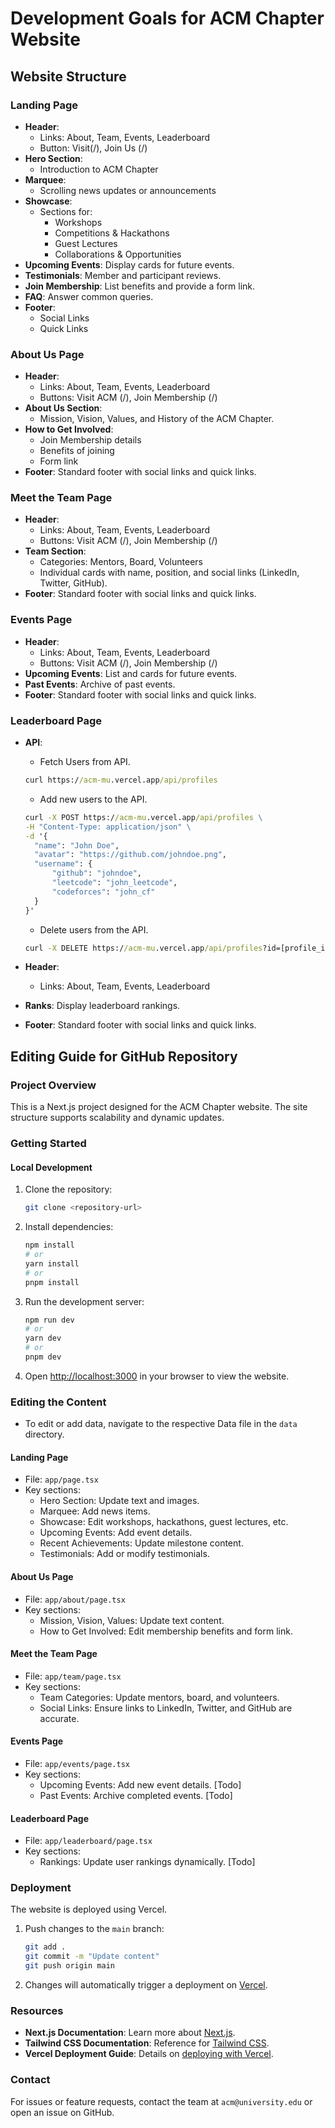 # Development Goals for ACM Chapter Website

## Website Structure

### Landing Page
- **Header**:
  - Links: About, Team, Events, Leaderboard
  - Button: Visit(/), Join Us (/)
- **Hero Section**:
  - Introduction to ACM Chapter
- **Marquee**:
  - Scrolling news updates or announcements
- **Showcase**:
  - Sections for:
    - Workshops
    - Competitions & Hackathons
    - Guest Lectures
    - Collaborations & Opportunities
- **Upcoming Events**: Display cards for future events.
- **Testimonials**: Member and participant reviews.
- **Join Membership**: List benefits and provide a form link.
- **FAQ**: Answer common queries.
- **Footer**:
  - Social Links
  - Quick Links

### About Us Page
- **Header**:
  - Links: About, Team, Events, Leaderboard
  - Buttons: Visit ACM (/), Join Membership (/)
- **About Us Section**:
  - Mission, Vision, Values, and History of the ACM Chapter.
- **How to Get Involved**:
  - Join Membership details
  - Benefits of joining
  - Form link
- **Footer**: Standard footer with social links and quick links.

### Meet the Team Page
- **Header**:
  - Links: About, Team, Events, Leaderboard
  - Buttons: Visit ACM (/), Join Membership (/)
- **Team Section**:
  - Categories: Mentors, Board, Volunteers
  - Individual cards with name, position, and social links (LinkedIn, Twitter, GitHub).
- **Footer**: Standard footer with social links and quick links.

### Events Page
- **Header**:
  - Links: About, Team, Events, Leaderboard
  - Buttons: Visit ACM (/), Join Membership (/)
- **Upcoming Events**: List and cards for future events.
- **Past Events**: Archive of past events.
- **Footer**: Standard footer with social links and quick links.

### Leaderboard Page

- **API**:
  - Fetch Users from API.
  ```cmd
  curl https://acm-mu.vercel.app/api/profiles
  ```
  - Add new users to the API.
  ```cmd
  curl -X POST https://acm-mu.vercel.app/api/profiles \
  -H "Content-Type: application/json" \
  -d '{
    "name": "John Doe",
    "avatar": "https://github.com/johndoe.png",
    "username": {
        "github": "johndoe",
        "leetcode": "john_leetcode",
        "codeforces": "john_cf"
    }
  }'
  ```
  - Delete users from the API.
  ```cmd
  curl -X DELETE https://acm-mu.vercel.app/api/profiles?id=[profile_id_here]
  ```

- **Header**:
  - Links: About, Team, Events, Leaderboard
- **Ranks**: Display leaderboard rankings.
- **Footer**: Standard footer with social links and quick links.

## Editing Guide for GitHub Repository

### Project Overview
This is a Next.js project designed for the ACM Chapter website. The site structure supports scalability and dynamic updates.

### Getting Started

#### Local Development
1. Clone the repository:
   ```bash
   git clone <repository-url>
   ```

2. Install dependencies:
   ```bash
   npm install
   # or
   yarn install
   # or
   pnpm install
   ```

3. Run the development server:
   ```bash
   npm run dev
   # or
   yarn dev
   # or
   pnpm dev
   ```

4. Open [http://localhost:3000](http://localhost:3000) in your browser to view the website.

### Editing the Content

- To edit or add data, navigate to the respective Data file in the `data` directory.

#### Landing Page
- File: `app/page.tsx`
- Key sections:
  - Hero Section: Update text and images.
  - Marquee: Add news items.
  - Showcase: Edit workshops, hackathons, guest lectures, etc.
  - Upcoming Events: Add event details.
  - Recent Achievements: Update milestone content.
  - Testimonials: Add or modify testimonials.

#### About Us Page
- File: `app/about/page.tsx`
- Key sections:
  - Mission, Vision, Values: Update text content.
  - How to Get Involved: Edit membership benefits and form link.

#### Meet the Team Page
- File: `app/team/page.tsx`
- Key sections:
  - Team Categories: Update mentors, board, and volunteers.
  - Social Links: Ensure links to LinkedIn, Twitter, and GitHub are accurate.

#### Events Page
- File: `app/events/page.tsx`
- Key sections:
  - Upcoming Events: Add new event details. [Todo]
  - Past Events: Archive completed events. [Todo]

#### Leaderboard Page
- File: `app/leaderboard/page.tsx`
- Key sections:
  - Rankings: Update user rankings dynamically. [Todo]

### Deployment
The website is deployed using Vercel.
1. Push changes to the `main` branch:
   ```bash
   git add .
   git commit -m "Update content"
   git push origin main
   ```
2. Changes will automatically trigger a deployment on [Vercel](https://vercel.com).

### Resources
- **Next.js Documentation**: Learn more about [Next.js](https://nextjs.org/docs).
- **Tailwind CSS Documentation**: Reference for [Tailwind CSS](https://tailwindcss.com/docs).
- **Vercel Deployment Guide**: Details on [deploying with Vercel](https://vercel.com/docs).

### Contact
For issues or feature requests, contact the team at `acm@university.edu` or open an issue on GitHub.

